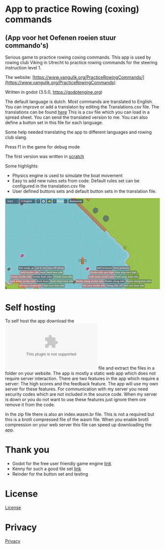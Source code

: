 # App to practice Rowing (coxing) commands
## (App voor het Oefenen roeien stuur commando's)

Serious game to practice rowing coxing commands. This app is used by rowing club Viking in Utrecht to practice rowing commands for the steering instruction level 1.

The website:
[https://www.vangulik.org/PracticeRowingCommands/](https://www.vangulik.org/PracticeRowingCommands)

Written in godot (3.5.0, https://godotengine.org)

The default language is dutch. Most commands are translated to English. You can improve or add a translaton by editing the  Translations.csv file.
The translations can be found [here](/src/translations/Translations.csv) This is a csv file which you can load in a spread sheet. You can send the translated version to me.
You can also define a button set in this file for each language.

Some help needed translating the app to different languages and rowing club slang.

Press f1 in the game for debug mode

The first version was written in [scratch](https://scratch.mit.edu/projects/578632637/)

Some highlights
* Physics engine is used to simulate the boat movement
* Easy to add new rules sets from code. Default rules set can be configured in the translation.csv file
* User defined buttons sets and default button sets in the translation file.

![Screenshot](art/Screenshot.jpg)

# Self hosting
To self host the app download the ![distribute.zip](distribute.zip) file and extract the files in a folder on your website. The app is mostly a static web app which does not require server interaction. There are two features in the app which require a server: The high scores and the feedback feature. The app will use my own server for these features. For communication with my server you need security codes which are not included in the source code. When my server is down or you do not want to use these features just ignore them ore remove it from the code. 

In the zip file there is also an index.wasm.br file. This is not a required but this is a brotli compressed file of the wasm file. When you enable brotli compression on your web server this file can speed up downloading the app.

# Thank you 

* Godot for the free user friendly game engine [link](https://godotengine.org/)
* Kenny for such a good tile set [link](https://www.kenney.nl/assets/rpg-base)
* Reinder for the button set and testing

# License

[License](LICENSE)

# Privacy

[Privacy](PRIVACY.md)
